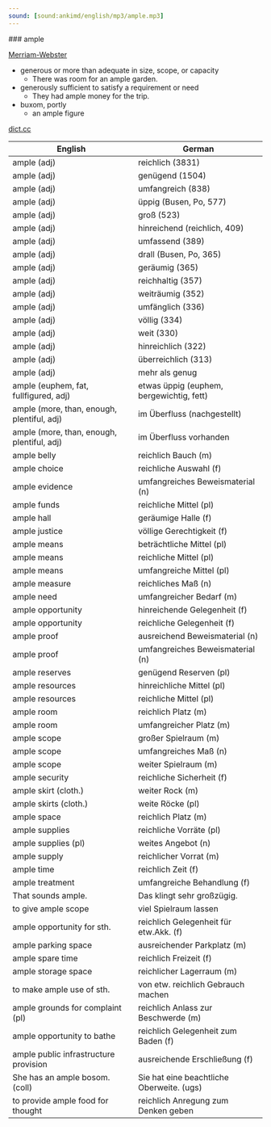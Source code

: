 ```yaml
---
sound: [sound:ankimd/english/mp3/ample.mp3]
---
```


\### ample

[Merriam-Webster](https://www.merriam-webster.com/dictionary/ample)

- generous or more than adequate in size, scope, or capacity
    - There was room for an ample garden.
- generously sufficient to satisfy a requirement or need
    - They had ample money for the trip.
- buxom, portly
    - an ample figure

[dict.cc](https://www.dict.cc/ample)

| English        | German       |
| -------------- | ------------ |
| ample (adj) | reichlich (3831) |
| ample (adj) | genügend (1504) |
| ample (adj) | umfangreich (838) |
| ample (adj) | üppig (Busen, Po, 577) |
| ample (adj) | groß (523) |
| ample (adj) | hinreichend (reichlich, 409) |
| ample (adj) | umfassend (389) |
| ample (adj) | drall (Busen, Po, 365) |
| ample (adj) | geräumig (365) |
| ample (adj) | reichhaltig (357) |
| ample (adj) | weiträumig (352) |
| ample (adj) | umfänglich (336) |
| ample (adj) | völlig (334) |
| ample (adj) | weit (330) |
| ample (adj) | hinreichlich (322) |
| ample (adj) | überreichlich (313) |
| ample (adj) | mehr als genug |
| ample (euphem, fat, fullfigured, adj) | etwas üppig (euphem, bergewichtig, fett) |
| ample (more, than, enough, plentiful, adj) | im Überfluss (nachgestellt) |
| ample (more, than, enough, plentiful, adj) | im Überfluss vorhanden |
| ample belly | reichlich Bauch (m) |
| ample choice | reichliche Auswahl (f) |
| ample evidence | umfangreiches Beweismaterial (n) |
| ample funds | reichliche Mittel (pl) |
| ample hall | geräumige Halle (f) |
| ample justice | völlige Gerechtigkeit (f) |
| ample means | beträchtliche Mittel (pl) |
| ample means | reichliche Mittel (pl) |
| ample means | umfangreiche Mittel (pl) |
| ample measure | reichliches Maß (n) |
| ample need | umfangreicher Bedarf (m) |
| ample opportunity | hinreichende Gelegenheit (f) |
| ample opportunity | reichliche Gelegenheit (f) |
| ample proof | ausreichend Beweismaterial (n) |
| ample proof | umfangreiches Beweismaterial (n) |
| ample reserves | genügend Reserven (pl) |
| ample resources | hinreichliche Mittel (pl) |
| ample resources | reichliche Mittel (pl) |
| ample room | reichlich Platz (m) |
| ample room | umfangreicher Platz (m) |
| ample scope | großer Spielraum (m) |
| ample scope | umfangreiches Maß (n) |
| ample scope | weiter Spielraum (m) |
| ample security | reichliche Sicherheit (f) |
| ample skirt (cloth.) | weiter Rock (m) |
| ample skirts (cloth.) | weite Röcke (pl) |
| ample space | reichlich Platz (m) |
| ample supplies | reichliche Vorräte (pl) |
| ample supplies (pl) | weites Angebot (n) |
| ample supply | reichlicher Vorrat (m) |
| ample time | reichlich Zeit (f) |
| ample treatment | umfangreiche Behandlung (f) |
| That sounds ample. | Das klingt sehr großzügig. |
| to give ample scope | viel Spielraum lassen |
| ample opportunity for sth. | reichlich Gelegenheit für etw.Akk. (f) |
| ample parking space | ausreichender Parkplatz (m) |
| ample spare time | reichlich Freizeit (f) |
| ample storage space | reichlicher Lagerraum (m) |
| to make ample use of sth. | von etw. reichlich Gebrauch machen |
| ample grounds for complaint (pl) | reichlich Anlass zur Beschwerde (m) |
| ample opportunity to bathe | reichlich Gelegenheit zum Baden (f) |
| ample public infrastructure provision | ausreichende Erschließung (f) |
| She has an ample bosom. (coll) | Sie hat eine beachtliche Oberweite. (ugs) |
| to provide ample food for thought | reichlich Anregung zum Denken geben |
